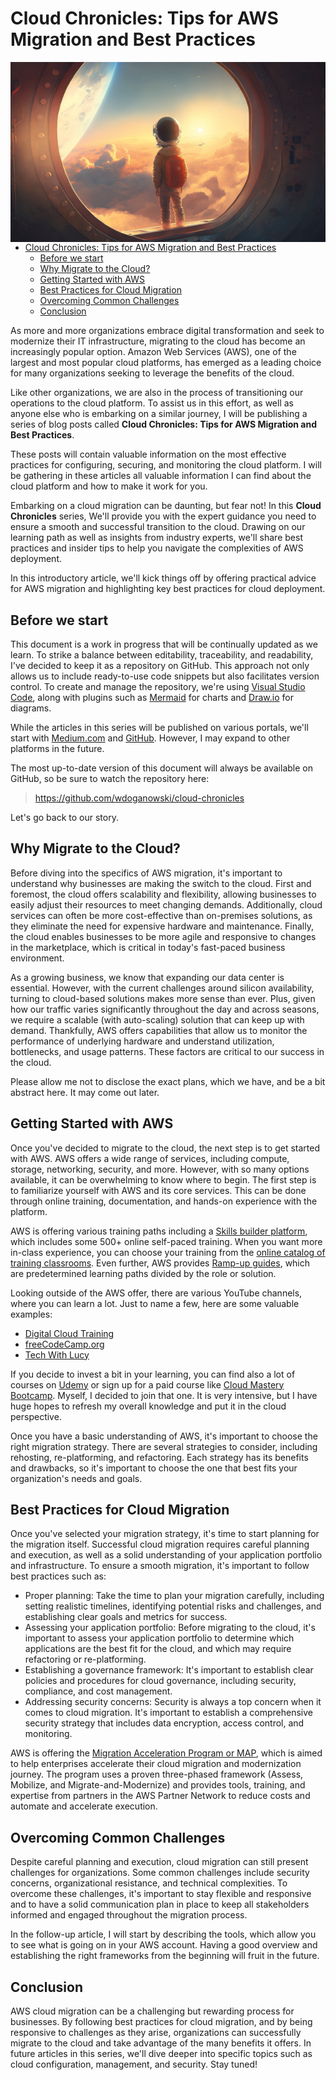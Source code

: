 # Cloud Chronicles: Tips for AWS Migration and Best Practices

<img style="float: right;" src="images/young_astronaut_boy_flying1.png" alt="Generated by Midjourney">

- [Cloud Chronicles: Tips for AWS Migration and Best Practices](#cloud-chronicles-tips-for-aws-migration-and-best-practices)
  - [Before we start](#before-we-start)
  - [Why Migrate to the Cloud?](#why-migrate-to-the-cloud)
  - [Getting Started with AWS](#getting-started-with-aws)
  - [Best Practices for Cloud Migration](#best-practices-for-cloud-migration)
  - [Overcoming Common Challenges](#overcoming-common-challenges)
  - [Conclusion](#conclusion)

<!-- Briefly explain the purpose of the series
Introduce the topic of AWS cloud migration and the challenges it poses
Preview the main points that will be covered in the article and in the series as a whole -->

As more and more organizations embrace digital transformation and seek to modernize their IT infrastructure, migrating to the cloud has become an increasingly popular option. Amazon Web Services (AWS), one of the largest and most popular cloud platforms, has emerged as a leading choice for many organizations seeking to leverage the benefits of the cloud.

Like other organizations, we are also in the process of transitioning our operations to the cloud platform. To assist us in this effort, as well as anyone else who is embarking on a similar journey, I will be publishing a series of blog posts called **Cloud Chronicles: Tips for AWS Migration and Best Practices**.

These posts will contain valuable information on the most effective practices for configuring, securing, and monitoring the cloud platform. I will be gathering in these articles all valuable information I can find about the cloud platform and how to make it work for you.

Embarking on a cloud migration can be daunting, but fear not! In this **Cloud Chronicles** series, We'll provide you with the expert guidance you need to ensure a smooth and successful transition to the cloud. Drawing on our learning path as well as insights from industry experts, we'll share best practices and insider tips to help you navigate the complexities of AWS deployment.

In this introductory article, we'll kick things off by offering practical advice for AWS migration and highlighting key best practices for cloud deployment.

## Before we start

This document is a work in progress that will be continually updated as we learn. To strike a balance between editability, traceability, and readability, I've decided to keep it as a repository on GitHub. This approach not only allows us to include ready-to-use code snippets but also facilitates version control. To create and manage the repository, we're using [Visual Studio Code](https://code.visualstudio.com/), along with plugins such as [Mermaid](https://mermaid.js.org/) for charts and [Draw.io](https://app.diagrams.net/) for diagrams.

While the articles in this series will be published on various portals, we'll start with [Medium.com](https://medium.com/) and [GitHub](https://github.com/wdoganowski/cloud-chronicles). However, I may expand to other platforms in the future.

The most up-to-date version of this document will always be available on GitHub, so be sure to watch the repository here:

> https://github.com/wdoganowski/cloud-chronicles

Let's go back to our story.

## Why Migrate to the Cloud?

<!-- Explain the benefits of migrating to the cloud, such as scalability, cost savings, and increased agility
Discuss how cloud migration fits into the larger context of digital transformation and innovation -->

Before diving into the specifics of AWS migration, it's important to understand why businesses are making the switch to the cloud. First and foremost, the cloud offers scalability and flexibility, allowing businesses to easily adjust their resources to meet changing demands. Additionally, cloud services can often be more cost-effective than on-premises solutions, as they eliminate the need for expensive hardware and maintenance. Finally, the cloud enables businesses to be more agile and responsive to changes in the marketplace, which is critical in today's fast-paced business environment.

As a growing business, we know that expanding our data center is essential. However, with the current challenges around silicon availability, turning to cloud-based solutions makes more sense than ever. Plus, given how our traffic varies significantly throughout the day and across seasons, we require a scalable (with auto-scaling) solution that can keep up with demand. Thankfully, AWS offers capabilities that allow us to monitor the performance of underlying hardware and understand utilization, bottlenecks, and usage patterns. These factors are critical to our success in the cloud.

Please allow me not to disclose the exact plans, which we have, and be a bit abstract here. It may come out later.

## Getting Started with AWS

<!-- Explain the basics of AWS and its core services
Discuss the different migration strategies, such as rehosting, re-platforming, and refactoring
Offer tips for selecting the right migration strategy for your organization -->

Once you've decided to migrate to the cloud, the next step is to get started with AWS. AWS offers a wide range of services, including compute, storage, networking, security, and more. However, with so many options available, it can be overwhelming to know where to begin. The first step is to familiarize yourself with AWS and its core services. This can be done through online training, documentation, and hands-on experience with the platform.

AWS is offering various training paths including a [Skills builder platform](https://explore.skillbuilder.aws/lms/), which includes some 500+ online self-paced training. When you want more in-class experience, you can choose your training from the [online catalog of training classrooms](https://aws.amazon.com/training/classroom/). Even further, AWS provides [Ramp-up guides](https://aws.amazon.com/training/ramp-up-guides/), which are predetermined learning paths divided by the role or solution.

Looking outside of the AWS offer, there are various YouTube channels, where you can learn a lot. Just to name a few, here are some valuable examples:
- [Digital Cloud Training](https://www.youtube.com/@DigitalCloudTraining)
- [freeCodeCamp.org](https://www.youtube.com/@freecodecamp)
- [Tech With Lucy](https://www.youtube.com/@TechwithLucy)

If you decide to invest a bit in your learning, you can find also a lot of courses on [Udemy](https://www.udemy.com/) or sign up for a paid course like [Cloud Mastery Bootcamp](https://digitalcloud.training/cloud-mastery-bootcamp). Myself, I decided to join that one. It is very intensive, but I have huge hopes to refresh my overall knowledge and put it in the cloud perspective.

Once you have a basic understanding of AWS, it's important to choose the right migration strategy. There are several strategies to consider, including rehosting, re-platforming, and refactoring. Each strategy has its benefits and drawbacks, so it's important to choose the one that best fits your organization's needs and goals.

## Best Practices for Cloud Migration

<!-- Discuss the key best practices for successful cloud migration, such as proper planning, assessing your application portfolio, and setting up a governance framework
Offer tips for overcoming common challenges, such as security concerns and organizational resistance -->

Once you've selected your migration strategy, it's time to start planning for the migration itself. Successful cloud migration requires careful planning and execution, as well as a solid understanding of your application portfolio and infrastructure. To ensure a smooth migration, it's important to follow best practices such as:

- Proper planning: Take the time to plan your migration carefully, including setting realistic timelines, identifying potential risks and challenges, and establishing clear goals and metrics for success.
- Assessing your application portfolio: Before migrating to the cloud, it's important to assess your application portfolio to determine which applications are the best fit for the cloud, and which may require refactoring or re-platforming.
- Establishing a governance framework: It's important to establish clear policies and procedures for cloud governance, including security, compliance, and cost management.
- Addressing security concerns: Security is always a top concern when it comes to cloud migration. It's important to establish a comprehensive security strategy that includes data encryption, access control, and monitoring.

AWS is offering the [Migration Acceleration Program or MAP](https://aws.amazon.com/migration-acceleration-program/), which is aimed to help enterprises accelerate their cloud migration and modernization journey. The program uses a proven three-phased framework (Assess, Mobilize, and Migrate-and-Modernize) and provides tools, training, and expertise from partners in the AWS Partner Network to reduce costs and automate and accelerate execution.

## Overcoming Common Challenges

Despite careful planning and execution, cloud migration can still present challenges for organizations. Some common challenges include security concerns, organizational resistance, and technical complexities. To overcome these challenges, it's important to stay flexible and responsive and to have a solid communication plan in place to keep all stakeholders informed and engaged throughout the migration process.

In the follow-up article, I will start by describing the tools, which allow you to see what is going on in your AWS account. Having a good overview and establishing the right frameworks from the beginning will fruit in the future.

## Conclusion

<!-- Summarize the main points covered in the article
Emphasize the importance of a thoughtful, strategic approach to cloud migration
Preview the topics that will be covered in future articles in the series -->

AWS cloud migration can be a challenging but rewarding process for businesses. By following best practices for cloud migration, and by being responsive to challenges as they arise, organizations can successfully migrate to the cloud and take advantage of the many benefits it offers. In future articles in this series, we'll dive deeper into specific topics such as cloud configuration, management, and security. Stay tuned!
